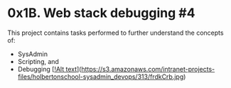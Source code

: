 # 0x1B. Web stack debugging #4
This project contains tasks performed to further understand the concepts of:
- SysAdmin
- Scripting, and 
- Debugging
[[!Alt text](https://s3.amazonaws.com/intranet-projects-files/holbertonschool-sysadmin_devops/313/frdkCrb.jpg)](https://s3.amazonaws.com/intranet-projects-files/holbertonschool-sysadmin_devops/313/frdkCrb.jpg)
